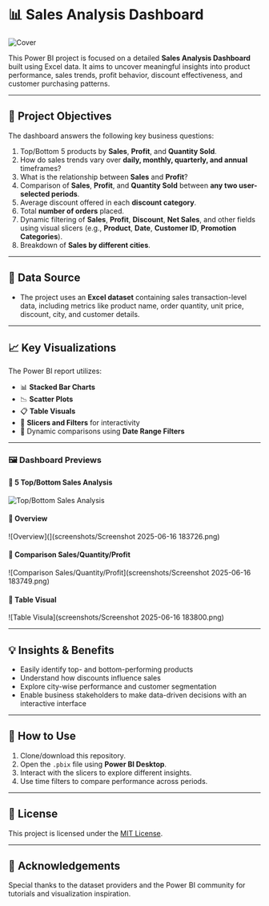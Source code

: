# 📊 Sales Analysis Dashboard

![Cover](cover.png)

This Power BI project is focused on a detailed **Sales Analysis Dashboard** built using Excel data. It aims to uncover meaningful insights into product performance, sales trends, profit behavior, discount effectiveness, and customer purchasing patterns.

---

## 📌 Project Objectives

The dashboard answers the following key business questions:

1. Top/Bottom 5 products by **Sales**, **Profit**, and **Quantity Sold**.
2. How do sales trends vary over **daily, monthly, quarterly, and annual** timeframes?
3. What is the relationship between **Sales** and **Profit**?
4. Comparison of **Sales**, **Profit**, and **Quantity Sold** between **any two user-selected periods**.
5. Average discount offered in each **discount category**.
6. Total **number of orders** placed.
7. Dynamic filtering of **Sales**, **Profit**, **Discount**, **Net Sales**, and other fields using visual slicers (e.g., **Product**, **Date**, **Customer ID**, **Promotion Categories**).
8. Breakdown of **Sales by different cities**.

---

## 📂 Data Source

- The project uses an **Excel dataset** containing sales transaction-level data, including metrics like product name, order quantity, unit price, discount, city, and customer details.

---

## 📈 Key Visualizations

The Power BI report utilizes:

- 📊 **Stacked Bar Charts**
- 📉 **Scatter Plots**
- 📋 **Table Visuals**
- 🔘 **Slicers and Filters** for interactivity
- 📌 Dynamic comparisons using **Date Range Filters**

---

### 🖼️ Dashboard Previews

#### 🔹 5 Top/Bottom Sales Analysis  
![Top/Bottom Sales Analysis](https://github.com/Surajjha13/powerbi-sales-dashboard/raw/main/screenshots/topbottom_sales.png)

#### 🔹 Overview 
![Overview](](screenshots/Screenshot 2025-06-16 183726.png)

#### 🔹 Comparison Sales/Quantity/Profit
![Comparison Sales/Quantity/Profit](screenshots/Screenshot 2025-06-16 183749.png)

#### 🔹 Table Visual
![Table Visula](screenshots/Screenshot 2025-06-16 183800.png)

---

## 💡 Insights & Benefits

- Easily identify top- and bottom-performing products
- Understand how discounts influence sales
- Explore city-wise performance and customer segmentation
- Enable business stakeholders to make data-driven decisions with an interactive interface

---

## 🚀 How to Use

1. Clone/download this repository.
2. Open the `.pbix` file using **Power BI Desktop**.
3. Interact with the slicers to explore different insights.
4. Use time filters to compare performance across periods.

---

## 📃 License

This project is licensed under the [MIT License](LICENSE).

---

## 🙌 Acknowledgements

Special thanks to the dataset providers and the Power BI community for tutorials and visualization inspiration.
